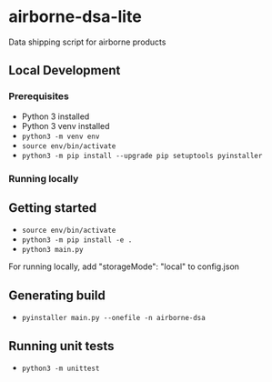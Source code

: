 # airborne-dsa-lite

Data shipping script for airborne products

## Local Development

### Prerequisites

- Python 3 installed
- Python 3 venv installed
- `python3 -m venv env`
- `source env/bin/activate`
- `python3 -m pip install --upgrade pip setuptools pyinstaller`

### Running locally

## Getting started

- `source env/bin/activate`
- `python3 -m pip install -e .`
- `python3 main.py`

For running locally, add "storageMode": "local" to config.json

## Generating build

- `pyinstaller main.py --onefile -n airborne-dsa`

## Running unit tests

- `python3 -m unittest`
